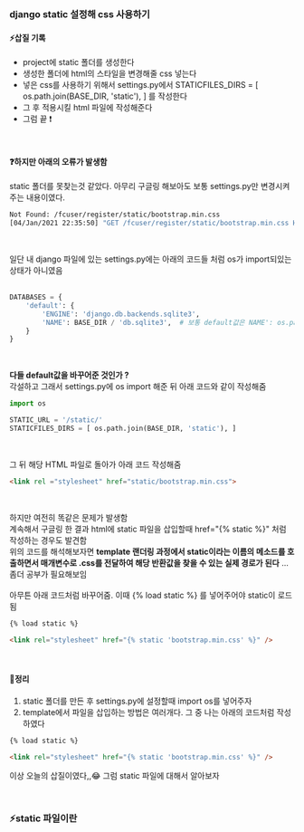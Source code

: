 
### django static 설정해 css 사용하기 

#### ⚡삽질 기록    

- project에 static 폴더를 생성한다
- 생성한 폴더에 html의 스타일을 변경해줄 css 넣는다
- 넣은 css를 사용하기 위해서 settings.py에서  STATICFILES_DIRS = [ os.path.join(BASE_DIR, 'static'), ] 를 작성한다
- 그 후 적용시킬 html 파일에 <link href="static/파일.style"> 작성해준다     
- 그럼 끝 ❗   

<br>

#### ❓하지만 아래의 오류가 발생함

static 폴더를 못찾는것 같았다. 아무리 구글링 해보아도 보통 settings.py만 변경시켜주는 내용이였다.
```bash
Not Found: /fcuser/register/static/bootstrap.min.css
[04/Jan/2021 22:35:50] "GET /fcuser/register/static/bootstrap.min.css HTTP/1.1" 404 2228
```
<br>

일단 내 django 파일에 있는 settings.py에는 아래의 코드들 처럼 os가 import되있는 상태가 아니였음     
<br>

```python
DATABASES = {
    'default': {
        'ENGINE': 'django.db.backends.sqlite3',
        'NAME': BASE_DIR / 'db.sqlite3',  # 보통 default값은 NAME': os.path.join(BASE_DIR, 'db.sqlite3') 인 듯 했다
    }
}
```
<br>

__다들 default값을 바꾸어준 것인가 ?__   
각설하고 그래서 settings.py에 os import 해준 뒤 아래 코드와 같이 작성해줌

```python
import os

STATIC_URL = '/static/' 
STATICFILES_DIRS = [ os.path.join(BASE_DIR, 'static'), ]
```
<br>

그 뒤 해당 HTML 파일로 돌아가 아래 코드 작성해줌

```html
<link rel ="stylesheet" href="static/bootstrap.min.css"> 
```
<br>

하지만 여전히 똑같은 문제가 발생함   
계속해서 구글링 한 결과 html에 static 파일을 삽입할때 href="{% static     %}" 처럼 작성하는 경우도 발견함    
위의 코드를 해석해보자면 __template 랜더링 과정에서 static이라는 이름의 메소드를 호출하면서 매개변수로 .css를 전달하여 해당 반환값을 찾을 수 있는 실제 경로가 된다__  ... 좀더 공부가 필요해보임    
<br>
아무튼 아래 코드처럼 바꾸어줌. 이때 {% load static %} 를 넣어주어야 static이 로드됨

```html
{% load static %}

<link rel="stylesheet" href="{% static 'bootstrap.min.css' %}" /> 
```
<br>

#### 📌정리

1. static 폴더를 만든 후 settings.py에 설정할때 import os를 넣어주자
2. template에서 파일을 삽입하는 방법은 여러개다. 그 중 나는 아래의 코드처럼 작성하였다
```html
{% load static %}

<link rel="stylesheet" href="{% static 'bootstrap.min.css' %}" /> 
```
이상 오늘의 삽질이였다,,😂 그럼 static 파일에 대해서 알아보자

<br>

### ⚡static 파일이란
